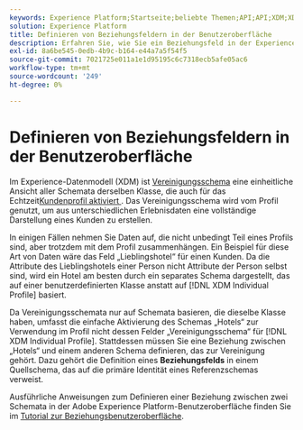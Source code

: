 ```yaml
---
keywords: Experience Platform;Startseite;beliebte Themen;API;API;XDM;XDM-System;Experience-Datenmodell;Datenmodell;UI;Arbeitsbereich;Beziehung;Feld;
solution: Experience Platform
title: Definieren von Beziehungsfeldern in der Benutzeroberfläche
description: Erfahren Sie, wie Sie ein Beziehungsfeld in der Experience Platform-Benutzeroberfläche definieren.
exl-id: 8a6be545-0edb-4b9c-b164-e44a7a5f54f5
source-git-commit: 7021725e011a1e1d95195c6c7318ecb5afe05ac6
workflow-type: tm+mt
source-wordcount: '249'
ht-degree: 0%

---
```


# Definieren von Beziehungsfeldern in der Benutzeroberfläche

Im Experience-Datenmodell (XDM) ist [Vereinigungsschema](../../schema/composition.md#union) eine einheitliche Ansicht aller Schemata derselben Klasse, die auch für das Echtzeit[Kundenprofil aktiviert ](../../../profile/home.md). Das Vereinigungsschema wird vom Profil genutzt, um aus unterschiedlichen Erlebnisdaten eine vollständige Darstellung eines Kunden zu erstellen.

In einigen Fällen nehmen Sie Daten auf, die nicht unbedingt Teil eines Profils sind, aber trotzdem mit dem Profil zusammenhängen. Ein Beispiel für diese Art von Daten wäre das Feld „Lieblingshotel“ für einen Kunden. Da die Attribute des Lieblingshotels einer Person nicht Attribute der Person selbst sind, wird ein Hotel am besten durch ein separates Schema dargestellt, das auf einer benutzerdefinierten Klasse anstatt auf [!DNL XDM Individual Profile] basiert.

Da Vereinigungsschemata nur auf Schemata basieren, die dieselbe Klasse haben, umfasst die einfache Aktivierung des Schemas „Hotels“ zur Verwendung im Profil nicht dessen Felder „Vereinigungsschema“ für [!DNL XDM Individual Profile]. Stattdessen müssen Sie eine Beziehung zwischen „Hotels“ und einem anderen Schema definieren, das zur Vereinigung gehört. Dazu gehört die Definition eines **Beziehungsfelds** in einem Quellschema, das auf die primäre Identität eines Referenzschemas verweist.

Ausführliche Anweisungen zum Definieren einer Beziehung zwischen zwei Schemata in der Adobe Experience Platform-Benutzeroberfläche finden Sie im [Tutorial zur Beziehungsbenutzeroberfläche](../../tutorials/relationship-ui.md).
